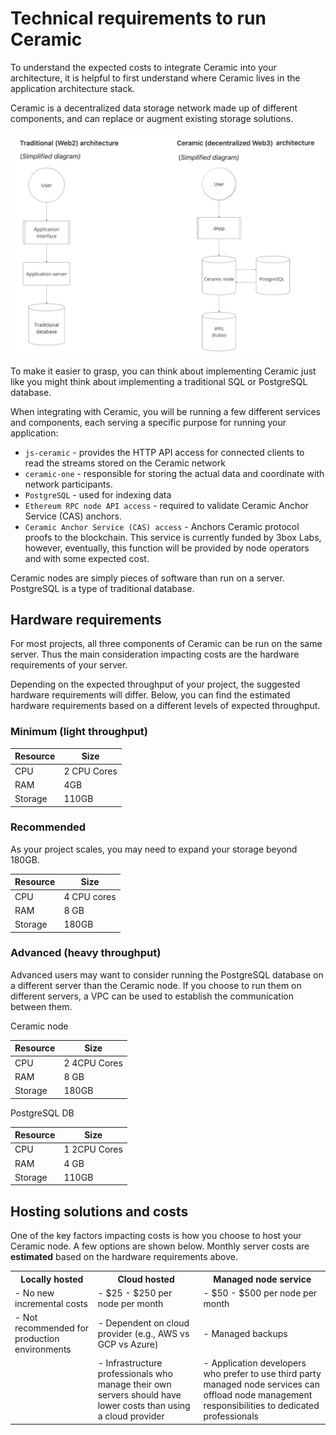 # Technical requirements to run Ceramic

To understand the expected costs to integrate Ceramic into your architecture, it is helpful to first understand where Ceramic lives in the application architecture stack.

Ceramic is a decentralized data storage network made up of different components, and can replace or augment existing storage solutions.

![Architecture](/img/app-architecture-overview.png)


To make it easier to grasp, you can think about implementing Ceramic just like you might think about implementing a traditional SQL or PostgreSQL database.

When integrating with Ceramic, you will be running a few different services and components, each serving a specific purpose for running your application:

- `js-ceramic` - provides the HTTP API access for connected clients to read the streams stored on the Ceramic network
- `ceramic-one` - responsible for storing the actual data and coordinate with network participants.
- `PostgreSQL` - used for indexing data
- `Ethereum RPC node API access` - required to validate Ceramic Anchor Service (CAS) anchors.
- `Ceramic Anchor Service (CAS) access` - Anchors Ceramic protocol proofs to the blockchain. This service is currently funded by 3box Labs, however, eventually, this function will be provided by node operators and with some expected cost. 

Ceramic nodes are simply pieces of software than run on a server. PostgreSQL is a type of traditional database.

## Hardware requirements

For most projects, all three components of Ceramic can be run on the same server. Thus the main consideration impacting costs are the hardware requirements of your server.

Depending on the expected throughput of your project, the suggested hardware requirements will differ. Below, you can find the estimated hardware requirements based on a different levels of expected throughput.

### Minimum (light throughput)

| Resource | Size |
| --- | --- |
| CPU |  2 CPU Cores |
| RAM | 4GB |
| Storage | 110GB |



### Recommended

As your project scales, you may need to expand your storage beyond 180GB.

| Resource | Size |
| --- | --- |
| CPU | 4 CPU cores |
| RAM | 8 GB |
| Storage | 180GB |


### Advanced (heavy throughput)

Advanced users may want to consider running the PostgreSQL database on a different server than the Ceramic node.  If you choose to run them on different servers, a VPC can be used to establish the communication between them.



<div style={{ display: "flex", justifyContent: "flex-start" }}>
  <div style={{ marginRight: "100px" }}>
    <div style={{ fontWeight: "bold", marginBottom: "8px" }}>Ceramic node</div>
    <table style={{ borderCollapse: "collapse", width: "100%" }}>
      <thead>
        <tr>
          <th style={{ textAlign: "left", padding: "8px" }}>Resource</th>
          <th style={{ textAlign: "left", padding: "8px" }}>Size</th>
        </tr>
      </thead>
      <tbody>
        <tr>
          <td style={{ textAlign: "left", padding: "8px" }}>CPU</td>
          <td style={{ textAlign: "left", padding: "8px" }}>2 4CPU Cores</td>
        </tr>
        <tr>
          <td style={{ textAlign: "left", padding: "8px" }}>RAM</td>
          <td style={{ textAlign: "left", padding: "8px" }}>8 GB</td>
        </tr>
        <tr>
          <td style={{ textAlign: "left", padding: "8px" }}>Storage</td>
          <td style={{ textAlign: "left", padding: "8px" }}>180GB</td>
        </tr>
      </tbody>
    </table>
  </div>
  
  <div>
    <div style={{ fontWeight: "bold", marginBottom: "8px" }}>PostgreSQL DB</div>
    <table style={{ borderCollapse: "collapse", width: "100%" }}>
      <thead>
        <tr>
          <th style={{ textAlign: "left", padding: "8px" }}>Resource</th>
          <th style={{ textAlign: "left", padding: "8px" }}>Size</th>
        </tr>
      </thead>
      <tbody>
        <tr>
          <td style={{ textAlign: "left", padding: "8px" }}>CPU</td>
          <td style={{ textAlign: "left", padding: "8px" }}>1 2CPU Cores</td>
        </tr>
        <tr>
          <td style={{ textAlign: "left", padding: "8px" }}>RAM</td>
          <td style={{ textAlign: "left", padding: "8px" }}>4 GB</td>
        </tr>
        <tr>
          <td style={{ textAlign: "left", padding: "8px" }}>Storage</td>
          <td style={{ textAlign: "left", padding: "8px" }}>110GB</td>
        </tr>
      </tbody>
    </table>
  </div>
</div>



## Hosting solutions and costs

One of the key factors impacting costs is how you choose to host your Ceramic node.  A few options are shown below.  Monthly server costs are **estimated** based on the hardware requirements above.

<table style={{ width: "100%", borderCollapse: "collapse" }}>
  <tr>
    <th style={{ width: "33%", textAlign: "left", verticalAlign: "top" }}>Locally hosted</th>
    <th style={{ width: "33%", textAlign: "left", verticalAlign: "top" }}>Cloud hosted</th>
    <th style={{ width: "33%", textAlign: "left", verticalAlign: "top" }}>Managed node service</th>
  </tr>
  <tr>
    <td style={{ textAlign: "left", verticalAlign: "top" }}>- No new incremental costs</td>
    <td style={{ textAlign: "left", verticalAlign: "top" }}>- $25 - $250 per node per month</td>
    <td style={{ textAlign: "left", verticalAlign: "top" }}>- $50 - $500 per node per month</td>
  </tr>
  <tr>
    <td style={{ textAlign: "left", verticalAlign: "top" }}>- Not recommended for production environments</td>
    <td style={{ textAlign: "left", verticalAlign: "top" }}>- Dependent on cloud provider (e.g., AWS vs GCP vs Azure)</td>
    <td style={{ textAlign: "left", verticalAlign: "top" }}>- Managed backups</td>
  </tr>
  <tr>
    <td style={{ textAlign: "left", verticalAlign: "top" }}></td>
    <td style={{ textAlign: "left", verticalAlign: "top" }}>- Infrastructure professionals who manage their own servers should have lower costs than using a cloud provider</td>
    <td style={{ textAlign: "left", verticalAlign: "top" }}>- Application developers who prefer to use third party managed node services can offload node management responsibilities to dedicated professionals</td>
  </tr>
</table>


